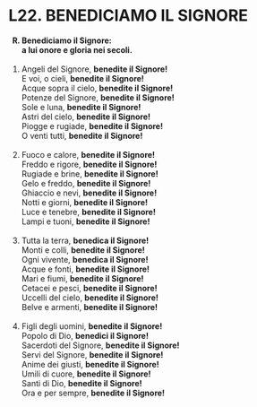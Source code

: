 # L22. BENEDICIAMO IL SIGNORE

<ol>
  <b><li type="A" value="18">Benediciamo il Signore:<br>
    a lui onore e gloria nei secoli.</li></b><br>
  <li value="1">Angeli del Signore, <b>benedite il Signore!</b><br>
    E voi, o cieli, <b>benedite il Signore!</b><br>
    Acque sopra il cielo, <b>benedite il Signore!</b><br>
    Potenze del Signore, <b>benedite il Signore!</b><br>
    Sole e luna, <b>benedite il Signore!</b><br>
    Astri del cielo, <b>benedite il Signore!</b><br>
    Piogge e rugiade, <b>benedite il Signore!</b><br>
    O venti tutti, <b>benedite il Signore!</b></li><br>
  <li>Fuoco e calore, <b>benedite il Signore!</b><br>
    Freddo e rigore, <b>benedite il Signore!</b><br>
    Rugiade e brine, <b>benedite il Signore!</b><br>
    Gelo e freddo, <b>benedite il Signore!</b><br>
    Ghiaccio e nevi, <b>benedite il Signore!</b><br>
    Notti e giorni, <b>benedite il Signore!</b><br>
    Luce e tenebre, <b>benedite il Signore!</b><br>
    Lampi e tuoni, <b>benedite il Signore!</b></li><br>
  <li>Tutta la terra, <b>benedica il Signore!</b><br>
    Monti e colli, <b>benedite il Signore!</b><br>
    Ogni vivente, <b>benedica il Signore!</b><br>
    Acque e fonti, <b>benedite il Signore!</b><br>
    Mari e fiumi, <b>benedite il Signore!</b><br>
    Cetacei e pesci, <b>benedite il Signore!</b><br>
    Uccelli del cielo, <b>benedite il Signore!</b><br>
    Belve e armenti, <b>benedite il Signore!</b></li><br>
  <li>Figli degli uomini, <b>benedite il Signore!</b><br>
    Popolo di Dio, <b>benedici il Signore!</b><br>
    Sacerdoti del Signore, <b>benedite il Signore!</b><br>
    Servi del Signore, <b>benedite il Signore!</b><br>
    Anime dei giusti, <b>benedite il Signore!</b><br>
    Umili di cuore, <b>benedite il Signore!</b><br>
    Santi di Dio, <b>benedite il Signore!</b><br>
    Ora e per sempre, <b>benedite il Signore!</b></li>
</ol>
